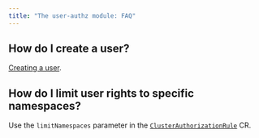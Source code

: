 ```yaml
---
title: "The user-authz module: FAQ"
---
```


## How do I create a user?

[Creating a user](usage.html#creating-a-user).

## How do I limit user rights to specific namespaces?

Use the `limitNamespaces` parameter in the [`ClusterAuthorizationRule`](../../modules/140-user-authz/cr.html#clusterauthorizationrule) CR.
